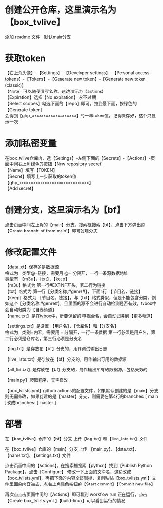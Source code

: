 # 创建公开仓库，这里演示名为【box_tvlive】
添加 readme 文件，默认main分支

# 获取token
【右上角头像】-【Settings】-【Developer settings】-【Personal access tokens】-【Tokens】-【Generate new token】-【Generate new token (classic)】  
【Note】可以随便填写名称，这边演示为【actions】  
【Expiration】选择【No expiration】 永不过期  
【Select scopes】勾选下面的【repo】即可，拉到最下面，按绿色的【Generate token】  
会得到【ghp_xxxxxxxxxxxxxxxxxxx】的一串token值，记得保存好，这个只显示一次  

# 添加私密变量
在box_tvlive仓库内，选【Settings】-左侧下面的【Secrets】-【Actions】-页面中间右上角绿色的按钮【New repository secret】  
【Name】填写【TOKEN】  
【Secret】填写上一步获取的token值【ghp_xxxxxxxxxxxxxxxxxxxxxxxxxxxxxx】  
【Add secret】  

# 创建分支，这里演示名为【bf】
点击页面中间左上角的【main】分支，搜索框搜索【bf】，点击下方弹出的【Create branch: bf from main'】即可创建分支  

# 修改配置文件
【data.txt】保存的是数据源  
格式为：类型@=链接，需要用 @= 分隔开，一行一条源数据地址  
类型有：【m3u】，【txt】，【keep】  
【m3u】格式为 第一行#EXTINF开头，第二行为链接  
【txt】格式为  第一行【分类名称,#genre#】，下面n行 【节目名，链接】  
【keep】格式为 【节目名，链接】，与【txt】格式类似，但是不能包含分类，例如这个【分类名称,#genre#】，且里面的源不会进行自动检测是否有效，tvbox中会自动归类为【自选频道】  
【name.txt】是在tvbox中，所要保留的 电视台名，会自动归类到【更多频道】  

【settings.txt】是设置 【用户名】，【仓库名】和【分支名】  
格式为：类别=内容，需要用 = 分隔开，一行一条数据
第一行必须是用户名，第二行必须是仓库名，第三行必须是分支名

【log.txt】是存放在【bf】分支的，用作调试输出日志  

【live_lists.txt】是存放在【bf】分支的，用作输出可用的数据源

【all_list.txt】是存放在【bf】分支的，用作输出所有的数据源，包括失效的

【main.py】爬取程序，无需修改  

【box_tvlists.yml】github actions的配置文件，如果默认创建的是【main】分支则无需修改，如果创建的是【master】分支，则需要在第4行的branches: [ main ]改成branches: [ master ]

# 部署 
在【box_tvlive】仓库的【bf】分支 上传【log.txt】和【live_lists.txt】文件

在【box_tvlive】仓库的【main】分支 上传 【main.py】、【data.txt】、【name.txt】、【settings.txt】文件

点击页面中间的【Actions】，在搜索框搜索【python】找到【Publish Python Package】，点击【Configure】
修改一下上面的文件名，这边改成【box_tvlists.yml】，再把下面的内容全部删掉，复制粘贴【box_tvlists.yml】文件里面的内容进去，点右上角绿色按钮的【Start commit】【Commit new file】

再次点点击页面中间的【Actions】即可看到 workflow run 正在运行，点击【Create box_tvlists.yml 】【build-linux】可以看到运行的情况

